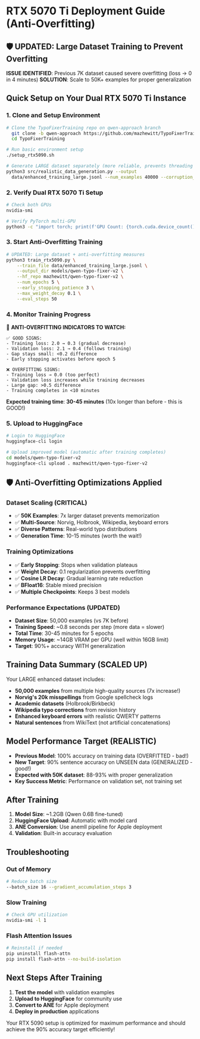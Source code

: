# RTX 5070 Ti Deployment Guide (Anti-Overfitting)

## 🛡️ UPDATED: Large Dataset Training to Prevent Overfitting

**ISSUE IDENTIFIED**: Previous 7K dataset caused severe overfitting (loss → 0 in 4 minutes)
**SOLUTION**: Scale to 50K+ examples for proper generalization

## Quick Setup on Your Dual RTX 5070 Ti Instance

### 1. Clone and Setup Environment
```bash
# Clone the TypoFixerTraining repo on qwen-approach branch
  git clone -b qwen-approach https://github.com/mazhewitt/TypoFixerTraining.git
  cd TypoFixerTraining

# Run basic environment setup
./setup_rtx5090.sh

# Generate LARGE dataset separately (more reliable, prevents threading crashes)
python3 src/realistic_data_generation.py --output
  data/enhanced_training_large.jsonl --num_examples 40000 --corruption_rate 0.15
```

### 2. Verify Dual RTX 5070 Ti Setup
```bash
# Check both GPUs
nvidia-smi

# Verify PyTorch multi-GPU
python3 -c "import torch; print(f'GPU Count: {torch.cuda.device_count()}'); [print(f'GPU {i}: {torch.cuda.get_device_name(i)} ({torch.cuda.get_device_properties(i).total_memory / 1e9:.1f}GB)') for i in range(torch.cuda.device_count())]"
```

### 3. Start Anti-Overfitting Training 
```bash
# UPDATED: Large dataset + anti-overfitting measures
python3 train_rtx5090.py \
    --train_file data/enhanced_training_large.jsonl \
    --output_dir models/qwen-typo-fixer-v2 \
    --hf_repo mazhewitt/qwen-typo-fixer-v2 \
    --num_epochs 5 \
    --early_stopping_patience 3 \
    --max_weight_decay 0.1 \
    --eval_steps 50
```

### 4. Monitor Training Progress
🎯 **ANTI-OVERFITTING INDICATORS TO WATCH:**
```
✅ GOOD SIGNS:
- Training loss: 2.0 → 0.3 (gradual decrease)
- Validation loss: 2.1 → 0.4 (follows training)
- Gap stays small: <0.2 difference
- Early stopping activates before epoch 5

❌ OVERFITTING SIGNS:
- Training loss → 0.0 (too perfect)
- Validation loss increases while training decreases
- Large gap: >0.5 difference
- Training completes in <10 minutes
```

**Expected training time**: **30-45 minutes** (10x longer than before - this is GOOD!)

### 5. Upload to HuggingFace
```bash
# Login to HuggingFace
huggingface-cli login

# Upload improved model (automatic after training completes)
cd models/qwen-typo-fixer-v2
huggingface-cli upload . mazhewitt/qwen-typo-fixer-v2
```

## 🛡️ Anti-Overfitting Optimizations Applied

### Dataset Scaling (CRITICAL)
- ✅ **50K Examples**: 7x larger dataset prevents memorization
- ✅ **Multi-Source**: Norvig, Holbrook, Wikipedia, keyboard errors
- ✅ **Diverse Patterns**: Real-world typo distributions
- ✅ **Generation Time**: 10-15 minutes (worth the wait!)

### Training Optimizations
- ✅ **Early Stopping**: Stops when validation plateaus
- ✅ **Weight Decay**: 0.1 regularization prevents overfitting
- ✅ **Cosine LR Decay**: Gradual learning rate reduction
- ✅ **BFloat16**: Stable mixed precision
- ✅ **Multiple Checkpoints**: Keeps 3 best models

### Performance Expectations (UPDATED)
- **Dataset Size**: 50,000 examples (vs 7K before)
- **Training Speed**: ~0.8 seconds per step (more data = slower)
- **Total Time**: 30-45 minutes for 5 epochs
- **Memory Usage**: ~14GB VRAM per GPU (well within 16GB limit)
- **Target**: 90%+ accuracy WITH generalization

## Training Data Summary (SCALED UP)

Your LARGE enhanced dataset includes:
- **50,000 examples** from multiple high-quality sources (7x increase!)
- **Norvig's 20k misspellings** from Google spellcheck logs
- **Academic datasets** (Holbrook/Birkbeck)
- **Wikipedia typo corrections** from revision history
- **Enhanced keyboard errors** with realistic QWERTY patterns
- **Natural sentences** from WikiText (not artificial concatenations)

## Model Performance Target (REALISTIC)

- **Previous Model**: 100% accuracy on training data (OVERFITTED - bad!)
- **New Target**: 90% sentence accuracy on UNSEEN data (GENERALIZED - good!)
- **Expected with 50K dataset**: 88-93% with proper generalization
- **Key Success Metric**: Performance on validation set, not training set

## After Training

1. **Model Size**: ~1.2GB (Qwen 0.6B fine-tuned)
2. **HuggingFace Upload**: Automatic with model card
3. **ANE Conversion**: Use anemll pipeline for Apple deployment
4. **Validation**: Built-in accuracy evaluation

## Troubleshooting

### Out of Memory
```bash
# Reduce batch size
--batch_size 16 --gradient_accumulation_steps 3
```

### Slow Training
```bash
# Check GPU utilization
nvidia-smi -l 1
```

### Flash Attention Issues
```bash
# Reinstall if needed
pip uninstall flash-attn
pip install flash-attn --no-build-isolation
```

## Next Steps After Training

1. **Test the model** with validation examples
2. **Upload to HuggingFace** for community use
3. **Convert to ANE** for Apple deployment
4. **Deploy in production** applications

Your RTX 5090 setup is optimized for maximum performance and should achieve the 90% accuracy target efficiently!